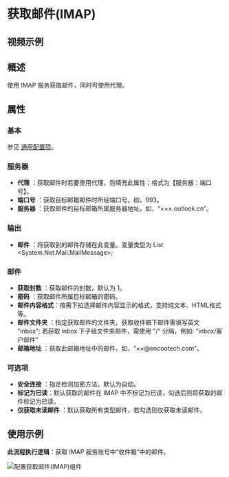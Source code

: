 # 获取邮件(IMAP)

## 视频示例

## 概述

使用 IMAP 服务获取邮件，同时可使用代理。

## 属性

### 基本

参见 [通用配置项](../../Appendix/CommonConfigurationItems.md)。

### 服务器

- **代理** ：获取邮件时若要使用代理，则填充此属性；格式为【服务器：端口号】。
- **端口号** ：获取目标邮箱邮件时所经端口号。如，993。
- **服务器** ：获取邮件的目标邮箱所属服务器地址。如，“×××.outlook.cn”。

### 输出

- **邮件** ：将获取到的邮件存储在此变量。变量类型为 List <System.Net.Mail.MailMessage>;

### 邮件

- **获取封数** ：获取邮件的封数，默认为 1。
- **密码** ：获取邮件所属目标邮箱的密码。
- **邮件内容格式**：按需下拉选择邮件内容显示的格式，支持纯文本、HTML格式等。
- **邮件文件夹** ：指定获取邮件的文件夹。获取收件箱下邮件需填写英文 "inbox"; 若获取 inbox 下子级文件夹邮件，需使用 "/" 分隔，例如: "inbox/客户邮件"
- **邮箱地址** ：获取此邮箱地址中的邮件。如，“××@encootech.com”。

### 可选项

- **安全连接** ：指定检测加密方法，默认为自动。
- **标记为已读**：默认获取的邮件在 IMAP 中不标记为已读，勾选后则将获取的邮件标记为已读。
- **仅获取未读邮件** ：默认获取所有类型邮件，若勾选则仅获取未读邮件。

## 使用示例

**此流程执行逻辑**：获取 IMAP 服务账号中“收件箱”中的邮件。

![配置获取邮件(IMAP)组件](https://docimages.blob.core.chinacloudapi.cn/images/Activities/GetMailIMAP2020122302.png)
